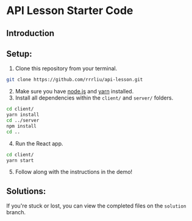 
# API Lesson Starter Code

## Introduction


## Setup:
1. Clone this repository from your terminal.
```bash
git clone https://github.com/rrrliu/api-lesson.git

```
2. Make sure you have [node.js](https://nodejs.org/en/download/ "Download Node.js") and [yarn](https://classic.yarnpkg.com/en/docs/install/ "Download Yarn") installed.
3. Install all dependencies within the `client/` and `server/` folders.
```bash
cd client/
yarn install
cd ../server
npm install
cd ..
```
4. Run the React app.
```bash
cd client/
yarn start
```
5. Follow along with the instructions in the demo!

## Solutions:
If you're stuck or lost, you can view the completed files on the `solution` branch.
